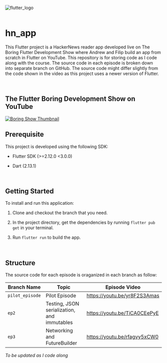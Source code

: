 ![flutter_logo](https://upload.wikimedia.org/wikipedia/commons/1/17/Google-flutter-logo.png)
<br/>
<br/>

# hn_app
This Flutter project is a HackerNews reader app developed live on The Boring Flutter Development Show where Andrew and Filip build an app from scratch in Flutter on YouTube. This repository is for storing code as I code along with the course. The source code in each episode is broken down into separate branch on GitHub. The source code might differ slightly from the  code shown in the video as this project uses a newer version of Flutter.

</br>  

## The Flutter Boring Development Show on YouTube
[![Boring Show Thumbnail](https://i.ytimg.com/vi/yr8F2S3Amas/maxresdefault.jpg)](https://www.youtube.com/watch?v=yr8F2S3Amas&list=PLOU2XLYxmsIK0r_D-zWcmJ1plIcDNnRkK)
</br>


## Prerequisite  
This project is developed using the following SDK:  

* Flutter SDK (>=2.12.0 <3.0.0)  

* Dart (2.13.1)  

</br>

## Getting Started
To install and run this application:
1. Clone and checkout the branch that you need.  

2. In the project directory, get the dependencies by running `flutter pub get` in your terminal.  

3. Run `flutter run` to build the app.

</br>

## Structure
The source code for each episode is oraganized in each branch as follow:  


Branch Name | Topic | Episode Video | 
--- | --- | --- |
`pilot_episode`  | Pilot Episode | https://youtu.be/yr8F2S3Amas
`ep2` | Testing, JSON serialization, and immutables | https://youtu.be/TiCA0CEePyE
`ep3` | Networking and FutureBuilder | https://youtu.be/rfagvy5xCW0

*To be updated as I code along*

<br/>







